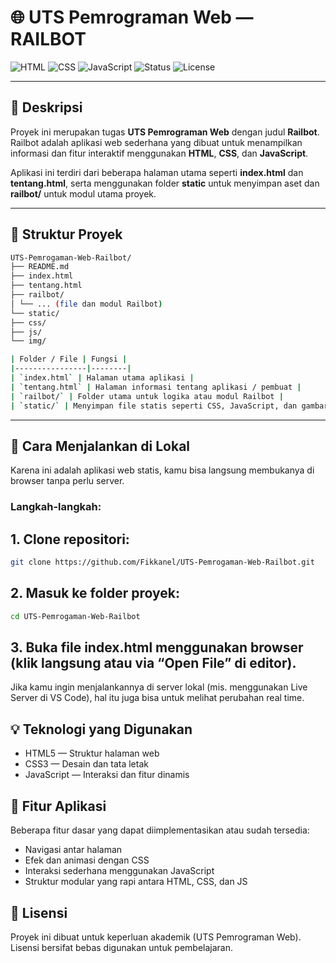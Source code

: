 # 🌐 UTS Pemrograman Web — RAILBOT

![HTML](https://img.shields.io/badge/Code-HTML5-orange?logo=html5&logoColor=white)
![CSS](https://img.shields.io/badge/Style-CSS3-blue?logo=css3&logoColor=white)
![JavaScript](https://img.shields.io/badge/Script-JavaScript-yellow?logo=javascript&logoColor=black)
![Status](https://img.shields.io/badge/Status-Active-brightgreen)
![License](https://img.shields.io/badge/License-Free-lightgrey)

---

## 📖 Deskripsi
Proyek ini merupakan tugas **UTS Pemrograman Web** dengan judul **Railbot**.  
Railbot adalah aplikasi web sederhana yang dibuat untuk menampilkan informasi dan fitur interaktif menggunakan **HTML**, **CSS**, dan **JavaScript**.  

Aplikasi ini terdiri dari beberapa halaman utama seperti **index.html** dan **tentang.html**, serta menggunakan folder **static** untuk menyimpan aset dan **railbot/** untuk modul utama proyek.

---

## 📁 Struktur Proyek


```bash
UTS-Pemrogaman-Web-Railbot/
├── README.md
├── index.html
├── tentang.html
├── railbot/
│ └── ... (file dan modul Railbot)
└── static/
├── css/
├── js/
└── img/

| Folder / File | Fungsi |
|----------------|--------|
| `index.html` | Halaman utama aplikasi |
| `tentang.html` | Halaman informasi tentang aplikasi / pembuat |
| `railbot/` | Folder utama untuk logika atau modul Railbot |
| `static/` | Menyimpan file statis seperti CSS, JavaScript, dan gambar |
```

---

## 🚀 Cara Menjalankan di Lokal

Karena ini adalah aplikasi web statis, kamu bisa langsung membukanya di browser tanpa perlu server.

### Langkah-langkah:
## 1. Clone repositori:
   ```bash
   git clone https://github.com/Fikkanel/UTS-Pemrogaman-Web-Railbot.git
  ```
## 2. Masuk ke folder proyek:
```bash
cd UTS-Pemrogaman-Web-Railbot
```
## 3. Buka file index.html menggunakan browser (klik langsung atau via “Open File” di editor).
Jika kamu ingin menjalankannya di server lokal (mis. menggunakan Live Server di VS Code), hal itu juga bisa untuk melihat perubahan real time.

## 💡 Teknologi yang Digunakan
- HTML5 — Struktur halaman web
- CSS3 — Desain dan tata letak
- JavaScript — Interaksi dan fitur dinamis

## 🧩 Fitur Aplikasi
Beberapa fitur dasar yang dapat diimplementasikan atau sudah tersedia:
- Navigasi antar halaman
- Efek dan animasi dengan CSS
- Interaksi sederhana menggunakan JavaScript
- Struktur modular yang rapi antara HTML, CSS, dan JS

## 📜 Lisensi
Proyek ini dibuat untuk keperluan akademik (UTS Pemrograman Web).
Lisensi bersifat bebas digunakan untuk pembelajaran.
